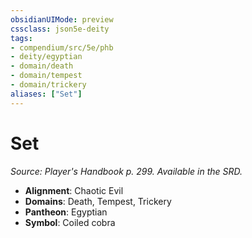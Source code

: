 ```yaml
---
obsidianUIMode: preview
cssclass: json5e-deity
tags:
- compendium/src/5e/phb
- deity/egyptian
- domain/death
- domain/tempest
- domain/trickery
aliases: ["Set"]
---
```

# Set
*Source: Player's Handbook p. 299. Available in the SRD.* 

- **Alignment**: Chaotic Evil
- **Domains**: Death, Tempest, Trickery
- **Pantheon**: Egyptian
- **Symbol**: Coiled cobra